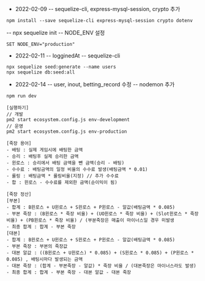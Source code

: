 - 2022-02-09
-- sequelize-cli, express-mysql-session, crypto 추가
```
npm install --save sequelize-cli express-mysql-session crypto dotenv
```
-- npx sequelize init
-- NODE_ENV 설정
```
SET NODE_ENV="production"
```

- 2022-02-11
-- logginedAt
-- sequelize-cli
```
npx sequelize seed:generate --name users
npx sequelize db:seed:all
```

- 2022-02-14
-- user, inout, betting_record 수정
-- nodemon 추가
```
npm run dev
```


```
[실행하기]
// 개발
pm2 start ecosystem.config.js env-development
// 운영
pm2 start ecosystem.config.js env-production
```


```
[죽장 용어]
- 배팅 : 실제 게임시에 배팅한 금액
- 승리 : 배팅후 실제 승리한 금액
- 윈로스 : 승리에서 배팅 금액을 뺀 금액(승리 - 배팅)
- 수수료 : 배팅금액의 일정 비율의 수수료 발생(배팅금액 * 0.01)
- 롤링 : 배팅금액 * 롤링비율(지정) // 추가 수수료
- 합 : 윈로스 - 수수료를 제외한 금액(순이익이 됨)
    
[죽장 정산]
[부본]
- 합계 : B윈로스 + U윈로스 + S윈로스 + P윈로스 - 알값(배팅금액 * 0.085)
- 부본 죽장 : (B윈로스 * 죽장 비율) + (UO윈로스 * 죽장 비율) + (Slot윈로스 * 죽장 비율) + (PB윈로스 * 죽장 비율) / (부분죽장은 매출이 마이너스일 경우 미발생
- 최종 합계 : 합계 - 부본 죽장
[대본]  
- 합계 : B윈로스 + U윈로스 + S윈로스 + P윈로스 - 알값(배팅금액 * 0.085)
- 부본 죽장 : 부본의 죽장값
- 대본 알값 : ((B윈로스 + U윈로스) * 0.085) + (S윈로스 * 0.085) + (P윈로스 * 0.085) , 배팅시마다 발생되는 금액
- 대본 죽장 : (합계 - 부본죽장 - 알값) * 죽장 비율 / (대본죽장은 마이너스라도 발생)
- 최종 합계 : 합계 - 부본 죽장 - 대본 알값 - 대본 죽장
```